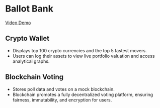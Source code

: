# Ballot Bank
[Video Demo](https://kushal5294.github.io/ballot_bank.html)
## Crypto Wallet
- Displays top 100 crypto currencies and the top 5 fastest movers.
- Users can log their assets to view live portfolio valuation and access analytical graphs.
## Blockchain Voting
- Stores poll data and votes on a mock blockchain.
- Blockchain promotes a fully decentralized voting platform, ensuring fairness, immutability, and encryption for users.
